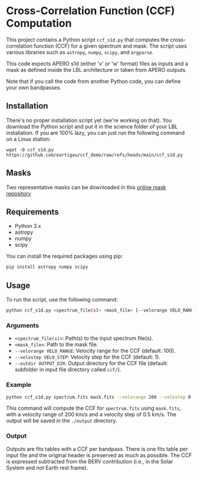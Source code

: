 # Cross-Correlation Function (CCF) Computation

This project contains a Python script `ccf_s1d.py` that computes the cross-correlation function (CCF) for a given spectrum and mask. The script uses various libraries such as `astropy`, `numpy`, `scipy`, and `argparse`.

This code expects APERO s1d (either 'v' or 'w' format) files as inputs and a mask as defined inside the LBL architecture or taken from APERO outputs.

Note that if you call the code from another Python code, you can define your own bandpasses.

## Installation

There's no proper installation script yet (we're working on that). You download the Python script and put it in the science folder of your LBL installation. If you are 100% lazy, you can just run the following command on a Linux station:

```wget -O ccf_s1d.py https://github.com/eartigau/ccf_demo/raw/refs/heads/main/ccf_s1d.py```

## Masks
Two representative masks can be downloaded in this [online mask repository](https://www.astro.umontreal.ca/~artigau/masks/)

## Requirements

- Python 3.x
- astropy
- numpy
- scipy

You can install the required packages using pip:

```sh
pip install astropy numpy scipy
```

## Usage

To run the script, use the following command:

```sh
python ccf_s1d.py <spectrum_file(s)> <mask_file> [--velorange VELO_RANGE] [--velostep VELO_STEP] [--outdir OUTPUT_DIR]
```

### Arguments

- `<spectrum_file(s)>`: Path(s) to the input spectrum file(s).
- `<mask_file>`: Path to the mask file.
- `--velorange VELO_RANGE`: Velocity range for the CCF (default: 100).
- `--velostep VELO_STEP`: Velocity step for the CCF (default: 1).
- `--outdir OUTPUT_DIR`: Output directory for the CCF file (default: subfolder in input file directory called `ccf/`).

### Example

```sh
python ccf_s1d.py spectrum.fits mask.fits --velorange 200 --velostep 0.5 --outdir ./output
```

This command will compute the CCF for `spectrum.fits` using `mask.fits`, with a velocity range of 200 km/s and a velocity step of 0.5 km/s. The output will be saved in the `./output` directory.

### Output

Outputs are fits tables with a CCF per bandpass. There is one fits table per input file and the original header is preserved as much as possible. The CCF is expressed subtracted from the BERV contribution (i.e., in the Solar System and not Earth rest frame).

